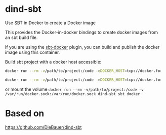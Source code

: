 # dind-sbt
Use SBT in Docker to create a Docker image


This provides the Docker-in-docker bindings to create docker images from an sbt build file.

If you are using the [sbt-docker](https://github.com/marcuslonnberg/sbt-docker) plugin, you can build and publish the docker image using this container.


Build sbt project with a docker host accessible:
```sh
docker run --rm -v/path/to/project:/code -eDOCKER_HOST=tcp://docker.for.mac.host.internal:2375 dind-sbt sbt docker
```
```sh
docker run --rm -v/path/to/project:/code -eDOCKER_HOST=tcp://docker.for.win.localhost:2375 dind-sbt sbt docker
```

or mount the volume `docker run --rm -v/path/to/project:/code -v /var/run/docker.sock:/var/run/docker.sock dind-sbt sbt docker`

# Based on 
https://github.com/DieBauer/dind-sbt
